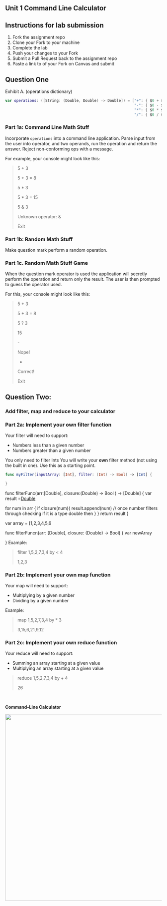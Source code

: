 ## Unit 1 Command Line Calculator

## Instructions for lab submission 

1. Fork the assignment repo
1. Clone your Fork to your machine
1. Complete the lab
1. Push your changes to your Fork
1. Submit a Pull Request back to the assignment repo
1. Paste a link to of your Fork on Canvas and submit

## Question One

Exhibit A. (operations dictionary)

```swift
var operations: ([String: (Double, Double) -> Double]) = ["+": { $0 + $1 },
                                                          "-": { $0 - $1 },
                                                          "*": { $0 * $1 },
                                                          "/": { $0 / $1 }]
```

### Part 1a: Command Line Math Stuff

Incorporate `operations` into a command line application. Parse input from the user into operator, and two operands, run the operation and return the answer. Reject non-conforming ops with a message.

For example, your console might look like this:

> 5 + 3
> 
> 5 + 3 = 8
> 
> 5 * 3
> 
> 5 * 3 = 15
> 
> 5 & 3
> 
> Unknown operator: &
> 
> Exit

### Part 1b: Random Math Stuff

Make question mark perform a random operation.

### Part 1c. Random Math Stuff Game

When the question mark operator is used the application will secretly perform the operation and return only the result. The user is then prompted to guess the operator used.

For this, your console might look like this:

> 5 + 3
> 
> 5 + 3 = 8
> 
> 5 ? 3
> 
> 15
> 
> \-
> 
> Nope!
> 
> *
> 
> Correct!
> 
> Exit

## Question Two:
### Add filter, map and reduce to your calculator

### Part 2a: Implement your own filter function

Your filter will need to support:

- Numbers less than a given number
- Numbers greater than a given number


You only need to filter Ints  You will write your **own** filter method (not using the built in one).  Use this as a starting point.

```swift
func myFilter(inputArray: [Int], filter: (Int) -> Bool) -> [Int] {

}
```
func filterFunc(arr:[Double], closure:(Double) -> Bool ) -> [Double] {
var result =[Double]()

for num in arr {
if closure(num){
result.append(num) // once number filters through checking if it is a type double then 
}
}
return result
}


var array = [1,2,3,4,5,6

func filterFuncn(arr: [Double], closure: (Double) -> Bool) {
var newArray
 
}
Example:

>filter 1,5,2,7,3,4 by < 4
>
>1,2,3


### Part 2b: Implement your own map function

Your map will need to support:

- Multiplying by a given number
- Dividing by a given number

Example:

>map 1,5,2,7,3,4 by * 3
>
>3,15,6,21,9,12


### Part 2c: Implement your own reduce function

Your reduce will need to support:

- Summing an array starting at a given value
- Multiplying an array starting at a given value

>reduce 1,5,2,7,3,4 by + 4
>
>26


</br>

**Command-Line Calculator**  

<p align="center">
    <img src="https://github.com/joinpursuit/Pursuit-Core-iOS-Unit1-Assignment3/blob/master/Images/cli-calculator.gif" width="800" height="598" />
</p>
